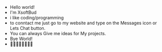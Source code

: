 - Hello world!
- I'm XsoftBud
- i like coding/programming
- to conntact me just go to my website and type on the Messages icon or Lets Chat button.
- You can always Give me ideas for My projects.
- Bye World!
- 👨‍💻👨‍💻👨‍💻👨‍💻
